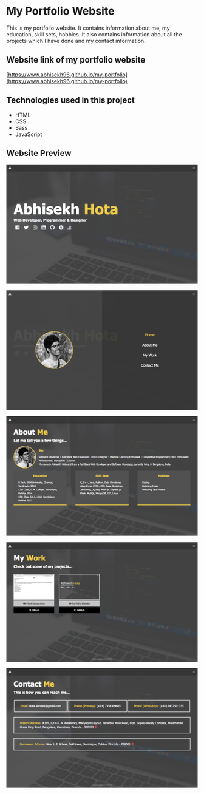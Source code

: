 # My Portfolio Website

This is my portfolio website. It contains information about me, my education, skill sets, hobbies. It also contains information about all the projects which I have done and my contact information.

## Website link of my portfolio website

[https://www.abhisekh96.github.io/my-portfolio](https://www.abhisekh96.github.io/my-portfolio)

## Technologies used in this project

- HTML
- CSS
- Sass
- JavaScript

## Website Preview

![Home Page](dist/img/readme/home.png)

![Menu Page](dist/img/readme/menu.png)

![About Page](dist/img/readme/about.png)

![Work Page](dist/img/readme/work.png)

![Contact Page](dist/img/readme/contact.png)
